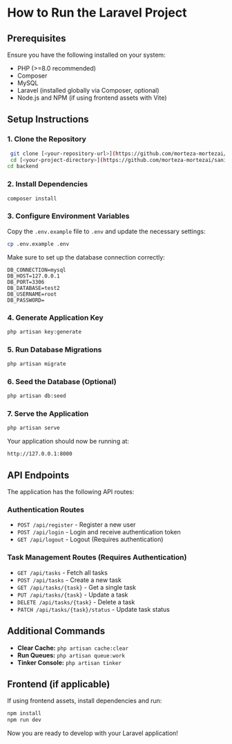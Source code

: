 # How to Run the Laravel Project

## Prerequisites
Ensure you have the following installed on your system:

- PHP (>=8.0 recommended)
- Composer
- MySQL
- Laravel (installed globally via Composer, optional)
- Node.js and NPM (if using frontend assets with Vite)

## Setup Instructions

### 1. Clone the Repository
```bash
 git clone [<your-repository-url>](https://github.com/morteza-mortezai/sanikar)
 cd [<your-project-directory>](https://github.com/morteza-mortezai/sanikar)
cd backend
```

### 2. Install Dependencies
```bash
composer install
```

### 3. Configure Environment Variables
Copy the `.env.example` file to `.env` and update the necessary settings:
```bash
cp .env.example .env
```
Make sure to set up the database connection correctly:
```env
DB_CONNECTION=mysql
DB_HOST=127.0.0.1
DB_PORT=3306
DB_DATABASE=test2
DB_USERNAME=root
DB_PASSWORD=
```

### 4. Generate Application Key
```bash
php artisan key:generate
```

### 5. Run Database Migrations
```bash
php artisan migrate
```

### 6. Seed the Database (Optional)
```bash
php artisan db:seed
```

### 7. Serve the Application
```bash
php artisan serve
```
Your application should now be running at:
```
http://127.0.0.1:8000
```

## API Endpoints
The application has the following API routes:

### Authentication Routes
- `POST /api/register` - Register a new user
- `POST /api/login` - Login and receive authentication token
- `GET /api/logout` - Logout (Requires authentication)

### Task Management Routes (Requires Authentication)
- `GET /api/tasks` - Fetch all tasks
- `POST /api/tasks` - Create a new task
- `GET /api/tasks/{task}` - Get a single task
- `PUT /api/tasks/{task}` - Update a task
- `DELETE /api/tasks/{task}` - Delete a task
- `PATCH /api/tasks/{task}/status` - Update task status

## Additional Commands
- **Clear Cache:** `php artisan cache:clear`
- **Run Queues:** `php artisan queue:work`
- **Tinker Console:** `php artisan tinker`

## Frontend (if applicable)
If using frontend assets, install dependencies and run:
```bash
npm install
npm run dev
```

Now you are ready to develop with your Laravel application!

